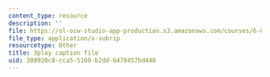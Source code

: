 ```yaml
---
content_type: resource
description: ''
file: https://ol-ocw-studio-app-production.s3.amazonaws.com/courses/6-890-algorithmic-lower-bounds-fun-with-hardness-proofs-fall-2014/380920c8cca55160b2dd6478457bd448_5GEKCOhiqro.vtt
file_type: application/x-subrip
resourcetype: Other
title: 3play caption file
uid: 380920c8-cca5-5160-b2dd-6478457bd448
---
```

